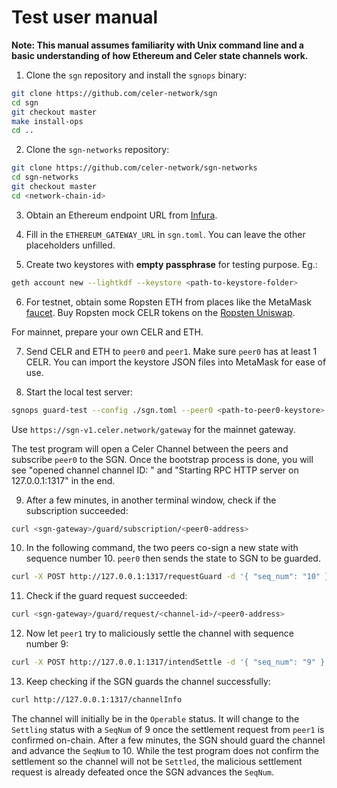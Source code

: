 # Test user manual

**Note: This manual assumes familiarity with Unix command line and a basic understanding of how
Ethereum and Celer state channels work.**

1. Clone the `sgn` repository and install the `sgnops` binary:

```sh
git clone https://github.com/celer-network/sgn
cd sgn
git checkout master
make install-ops
cd ..
```

2. Clone the `sgn-networks` repository:

```sh
git clone https://github.com/celer-network/sgn-networks
cd sgn-networks
git checkout master
cd <network-chain-id>
```

3. Obtain an Ethereum endpoint URL from [Infura](https://infura.io/).

4. Fill in the `ETHEREUM_GATEWAY_URL` in `sgn.toml`. You can leave the other placeholders unfilled.

5. Create two keystores with **empty passphrase** for testing purpose. Eg.:

```sh
geth account new --lightkdf --keystore <path-to-keystore-folder>
```

6. For testnet, obtain some Ropsten ETH from places like the MetaMask
[faucet](https://faucet.metamask.io). Buy Ropsten mock CELR tokens on the
[Ropsten Uniswap](https://app.uniswap.org/#/swap?outputCurrency=0x38e63080C53b788Ee8e126c198696D22Fbf483A8).

For mainnet, prepare your own CELR and ETH.

7. Send CELR and ETH to `peer0` and `peer1`. Make sure `peer0` has at least 1 CELR. You can import
the keystore JSON files into MetaMask for ease of use.

8. Start the local test server:

```sh
sgnops guard-test --config ./sgn.toml --peer0 <path-to-peer0-keystore> --peer1 <path-to-peer1-keystore> --sgn-gateway <sgn-gateway>
```

Use `https://sgn-v1.celer.network/gateway` for the mainnet gateway.

The test program will open a Celer Channel between the peers and subscribe `peer0` to the SGN. Once
the bootstrap process is done, you will see "opened channel channel ID: <channel-id>" and "Starting
RPC HTTP server on 127.0.0.1:1317" in the end.

9. After a few minutes, in another terminal window, check if the subscription succeeded:

```sh
curl <sgn-gateway>/guard/subscription/<peer0-address>
```

10. In the following command, the two peers co-sign a new state with sequence number 10. `peer0` then
   sends the state to SGN to be guarded.

```sh
curl -X POST http://127.0.0.1:1317/requestGuard -d '{ "seq_num": "10" }'
```

11. Check if the guard request succeeded:

```sh
curl <sgn-gateway>/guard/request/<channel-id>/<peer0-address>
```

12. Now let `peer1` try to maliciously settle the channel with sequence number 9:

```sh
curl -X POST http://127.0.0.1:1317/intendSettle -d '{ "seq_num": "9" }'
```

13. Keep checking if the SGN guards the channel successfully:

```sh
curl http://127.0.0.1:1317/channelInfo
```

The channel will initially be in the `Operable` status. It will change to the `Settling` status with
a `SeqNum` of 9 once the settlement request from `peer1` is confirmed on-chain. After a few minutes,
the SGN should guard the channel and advance the `SeqNum` to 10. While the test program does not
confirm the settlement so the channel will not be `Settled`, the malicious settlement request is
already defeated once the SGN advances the `SeqNum`.
